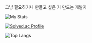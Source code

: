 <p>그냥 필요하거나 만들고 싶은 거 만드는 개발자</p>

![My Stats](https://github-readme-stats.vercel.app/api?username=goldfrosch&show_icons=true&theme=dark)

[![Solved.ac Profile](http://mazassumnida.wtf/api/v2/generate_badge?boj=GoldFrosch)](https://solved.ac/goldFrosch/)

![Top Langs](https://github-readme-stats.vercel.app/api/top-langs/?username=goldfrosch&layout=compact)
